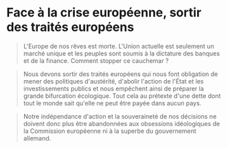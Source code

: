 # Face à la crise européenne, sortir des traités européens

> L'Europe de nos rêves est morte. L'Union actuelle est seulement un
> marché unique et les peuples sont soumis à la dictature des banques et
> de la finance. Comment stopper ce cauchemar ?

> Nous devons sortir des traités européens qui nous font obligation de
> mener des politiques d'austérité, d'abolir l'action de l'État et les
> investissements publics et nous empêchent ainsi de préparer la grande
> bifurcation écologique. Tout cela au prétexte d'une dette dont tout le
> monde sait qu'elle ne peut être payée dans aucun pays.

> Notre indépendance d'action et la souveraineté de nos décisions ne
> doivent donc plus être abandonnées aux obsessions idéologiques de la
> Commission européenne ni à la superbe du gouvernement allemand.
